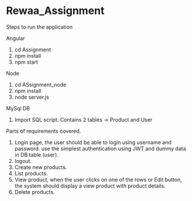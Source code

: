 # Rewaa_Assignment

Steps to run the application

Angular
1. cd Assignment
2. npm install
3. npm start

Node
1. cd ASsignment_node
2. npm install
3. node server.js

MySql  DB
1. Import SQL script. Contains 2 tables -> Product and User



Parts of requirements covered.
1. Login page, the user should be able to login using username and password.
use the simplest authentication using JWT and  dummy data in DB table (user).
2. logout.
3. Create new products.
4. List products.
5. View product, when the user clicks on one of the rows or Edit button, the system should display a view product with product details.
6. Delete products.

